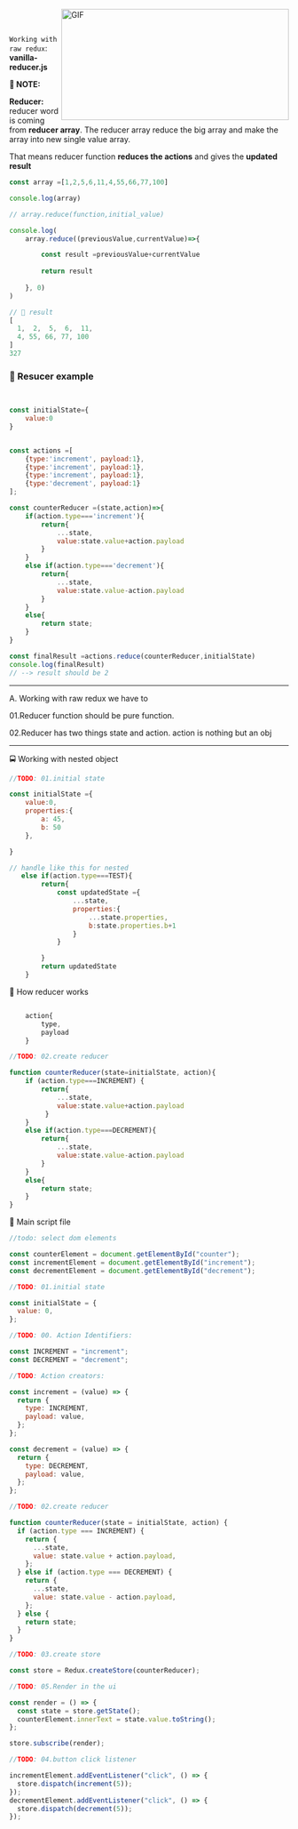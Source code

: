 <img align="right" alt="GIF" src="https://c.tenor.com/2uyENRmiUt0AAAAC/coding.gif" width="410" height="200" /></br></br>
<!-- </br> -->



`Working with raw redux`: **vanilla-reducer.js**

**📝 NOTE:**

**Reducer:** 
reducer word is coming from **reducer array**. The reducer array reduce the big array and make the array into new single value array.

That means reducer function **reduces the actions** and gives the **updated result**


```js
const array =[1,2,5,6,11,4,55,66,77,100]

console.log(array)

// array.reduce(function,initial_value)

console.log(
    array.reduce((previousValue,currentValue)=>{

        const result =previousValue+currentValue
    
        return result
    
    }, 0)
)

// 📰 result
[
  1,  2,  5,  6,  11,
  4, 55, 66, 77, 100
]
327

```
### 📰 Resucer example

```js


const initialState={
    value:0
}


const actions =[
    {type:'increment', payload:1},
    {type:'increment', payload:1},
    {type:'increment', payload:1},
    {type:'decrement', payload:1}
];

const counterReducer =(state,action)=>{
    if(action.type==='increment'){
        return{
            ...state,
            value:state.value+action.payload
        }
    }
    else if(action.type==='decrement'){
        return{
            ...state,
            value:state.value-action.payload
        }
    }
    else{
        return state;
    }
}

const finalResult =actions.reduce(counterReducer,initialState)
console.log(finalResult) 
// --> result should be 2
```

---


A. Working with raw redux we have to

01.Reducer function should be pure function.

02.Reducer has two things state and action.
action is nothing but an obj

---

🚍 Working with nested object

```js
//TODO: 01.initial state

const initialState ={
    value:0,
    properties:{
        a: 45,
        b: 50
    },

}

// handle like this for nested
   else if(action.type===TEST){
        return{
            const updatedState ={
                ...state,
                properties:{
                    ...state.properties,
                    b:state.properties.b+1
                }
            }

        }
        return updatedState
    }

```
📰  How reducer works
```js

    action{
        type,
        payload
    }

//TODO: 02.create reducer

function counterReducer(state=initialState, action){
    if (action.type===INCREMENT) {
        return{
            ...state,
            value:state.value+action.payload
         }
    }
    else if(action.type===DECREMENT){
        return{
            ...state,
            value:state.value-action.payload
        }
    }
    else{
        return state;
    }
}
```
📰 Main script file
```js
//todo: select dom elements

const counterElement = document.getElementById("counter");
const incrementElement = document.getElementById("increment");
const decrementElement = document.getElementById("decrement");

//TODO: 01.initial state

const initialState = {
  value: 0,
};

//TODO: 00. Action Identifiers:

const INCREMENT = "increment";
const DECREMENT = "decrement";

//TODO: Action creators:

const increment = (value) => {
  return {
    type: INCREMENT,
    payload: value,
  };
};

const decrement = (value) => {
  return {
    type: DECREMENT,
    payload: value,
  };
};

//TODO: 02.create reducer

function counterReducer(state = initialState, action) {
  if (action.type === INCREMENT) {
    return {
      ...state,
      value: state.value + action.payload,
    };
  } else if (action.type === DECREMENT) {
    return {
      ...state,
      value: state.value - action.payload,
    };
  } else {
    return state;
  }
}

//TODO: 03.create store

const store = Redux.createStore(counterReducer);

//TODO: 05.Render in the ui

const render = () => {
  const state = store.getState();
  counterElement.innerText = state.value.toString();
};

store.subscribe(render);

//TODO: 04.button click listener

incrementElement.addEventListener("click", () => {
  store.dispatch(increment(5));
});
decrementElement.addEventListener("click", () => {
  store.dispatch(decrement(5));
});
```
